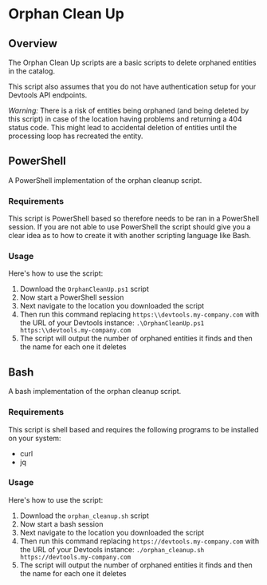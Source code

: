 # Orphan Clean Up

## Overview

The Orphan Clean Up scripts are a basic scripts to delete orphaned entities in the catalog.

This script also assumes that you do not have authentication setup for your Devtools API endpoints.

_Warning:_ There is a risk of entities being orphaned (and being deleted by this script) in case of the location having problems and returning a 404 status code. This might lead to accidental deletion of entities until the processing loop has recreated the entity.

## PowerShell

A PowerShell implementation of the orphan cleanup script.

### Requirements

This script is PowerShell based so therefore needs to be ran in a PowerShell session. If you are not able to use PowerShell the script should give you a clear idea as to how to create it with another scripting language like Bash.

### Usage

Here's how to use the script:

1. Download the `OrphanCleanUp.ps1` script
2. Now start a PowerShell session
3. Next navigate to the location you downloaded the script
4. Then run this command replacing `https:\\devtools.my-company.com` with the URL of your Devtools instance: `.\OrphanCleanUp.ps1 https:\\devtools.my-company.com`
5. The script will output the number of orphaned entities it finds and then the name for each one it deletes

## Bash

A bash implementation of the orphan cleanup script.

### Requirements

This script is shell based and requires the following programs to be installed on your system:

- curl
- jq

### Usage

Here's how to use the script:

1. Download the `orphan_cleanup.sh` script
2. Now start a bash session
3. Next navigate to the location you downloaded the script
4. Then run this command replacing `https://devtools.my-company.com` with the URL of your Devtools instance: `./orphan_cleanup.sh https://devtools.my-company.com`
5. The script will output the number of orphaned entities it finds and then the name for each one it deletes
